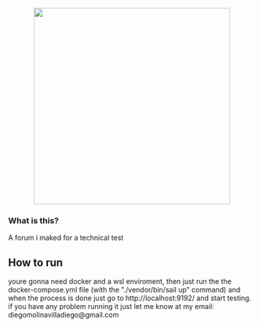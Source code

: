<p align="center"><img src="https://static.wikia.nocookie.net/lego-dimensions-customs/images/0/0e/Cthulhu_Mythos_Logo.png" width="400"></p>

### What is this?

<p>A forum i maked for a technical test</p>

## How to run

<P>youre gonna need docker and a wsl enviroment, then just run the the docker-compose.yml file  (with the "./vendor/bin/sail up" command) and when the process is done just go to http://localhost:9192/ and start testing. if you have any problem running it just let me know at my email: diegomolinavilladiego@gmail.com</p>
